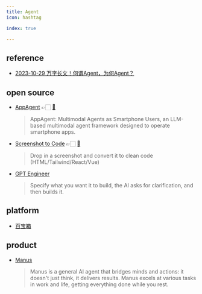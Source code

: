 ```yaml
---
title: Agent
icon: hashtag

index: true

---
```


<!-- more -->

## reference

- [2023-10-29 万字长文！何谓Agent，为何Agent？](https://mp.weixin.qq.com/s/jFf0fmZLehLDaNNzgqeAIQ)

## open source

- [AppAgent](https://appagent-official.github.io) 👉🏻 [🐙](https://github.com/mnotgod96/AppAgent)
    > AppAgent: Multimodal Agents as Smartphone Users, an LLM-based multimodal agent framework designed to operate smartphone apps.
- [Screenshot to Code](https://screenshottocode.com) 👉🏻 [🐙](https://github.com/abi/screenshot-to-code)
    > Drop in a screenshot and convert it to clean code (HTML/Tailwind/React/Vue)

- [GPT Engineer](https://github.com/AntonOsika/gpt-engineer)
    > Specify what you want it to build, the AI asks for clarification, and then builds it.

## platform

- [百宝箱](https://tbox.alipay.com/pro-about)

## product

- [Manus](https://manus.im/)
    > Manus is a general AI agent that bridges minds and actions: it doesn't just think, it delivers results. Manus excels at various tasks in work and life, getting everything done while you rest.